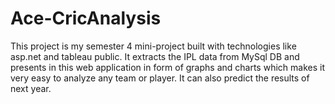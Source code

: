 # Ace-CricAnalysis
This project is my semester 4 mini-project built with technologies like asp.net and tableau public. It extracts the IPL data from MySql DB and presents in this web application in form of graphs and charts which makes it very easy to analyze any team or player. It can also predict the results of next year.
